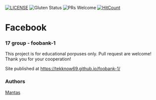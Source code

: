 [![LICENSE](https://img.shields.io/badge/license-MIT-blue.svg?style=flat-square)](https://github.com/Tekknow69/LICENSE.md)
![Gluten Status](https://img.shields.io/badge/Gluten-Free-green.svg)
![PRs Welcome](https://img.shields.io/badge/PRs-welcome-brightgreen.svg)
[![HitCount](http://hits.dwyl.com/Tekknow69/foobank-1.svg)](http://hits.dwyl.com/Tekknow69/foobank-1)

# Facebook
### 17 group - foobank-1

This project is for educational porpuses only. Pull request are welcome! Thank you for your cooperation!

Site published at https://tekknow69.github.io/foobank-1/

### Authors
[Mantas](https://github.com/Tekknow69)
